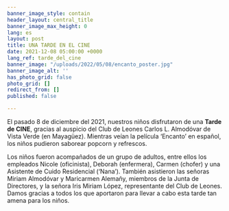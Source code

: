 ```yaml
---
banner_image_style: contain
header_layout: central_title
banner_image_max_height: 0
lang: es
layout: post
title: UNA TARDE EN EL CINE
date: 2021-12-08 05:00:00 +0000
lang_ref: tarde_del_cine
banner_image: "/uploads/2022/05/08/encanto_poster.jpg"
banner_image_alt: ''
has_photo_grid: false
photo_grid: []
redirect_from: []
published: false

---
```

El pasado 8 de diciembre del 2021, nuestros niños disfrutaron de una **Tarde de CINE**, gracias al auspicio del Club de Leones Carlos L. Almodóvar de Vista Verde (en Mayagüez). Mientras veían la película ‘Encanto’ en español, los niños pudieron saborear popcorn y refrescos.

Los niños fueron acompañados de un grupo de adultos, entre ellos los empleados Nicole (oficinista), Deborah (enfermera), Carmen (chofer) y una Asistente de Cuido Residencial (‘Nana’). También asistieron las señoras Miriam Almodóvar y Maricarmen Alemañy, miembros de la Junta de Directores, y la señora Iris Miriam López, representante del Club de Leones. Damos gracias a todos los que aportaron para llevar a cabo esta tarde tan amena para los niños.